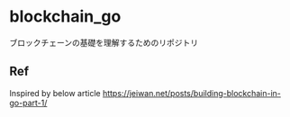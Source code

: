 # blockchain_go
ブロックチェーンの基礎を理解するためのリポジトリ

## Ref
Inspired by below article
https://jeiwan.net/posts/building-blockchain-in-go-part-1/
